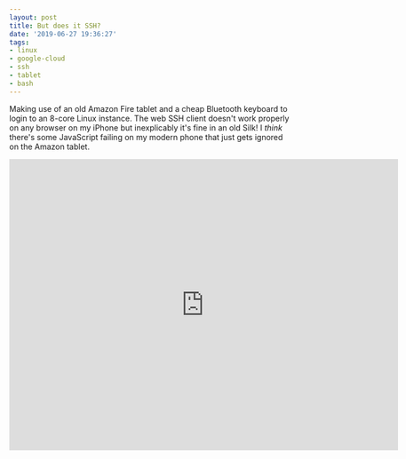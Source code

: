 ```yaml
---
layout: post
title: But does it SSH?
date: '2019-06-27 19:36:27'
tags:
- linux
- google-cloud
- ssh
- tablet
- bash
---
```


Making use of an old Amazon Fire tablet and a cheap Bluetooth keyboard to login to an 8-core Linux instance. The web SSH client doesn't work properly on any browser on my iPhone but inexplicably it's fine in an old Silk! I _think_ there's some JavaScript failing on my modern phone that just gets ignored on the Amazon tablet.

<!--kg-card-begin: html--><iframe width="700" height="525" src="https://www.youtube.com/embed/ZvpoW4Le1e4" frameborder="0" allow="accelerometer; autoplay; encrypted-media; gyroscope; picture-in-picture" allowfullscreen></iframe><!--kg-card-end: html-->